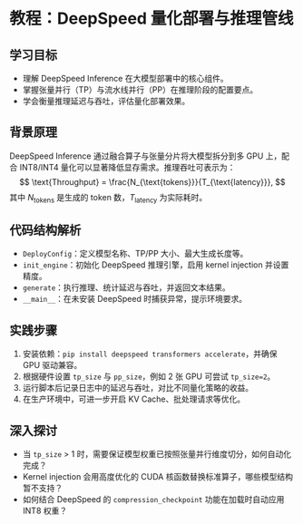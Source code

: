 # 教程：DeepSpeed 量化部署与推理管线

## 学习目标
- 理解 DeepSpeed Inference 在大模型部署中的核心组件。
- 掌握张量并行（TP）与流水线并行（PP）在推理阶段的配置要点。
- 学会衡量推理延迟与吞吐，评估量化部署效果。

## 背景原理
DeepSpeed Inference 通过融合算子与张量分片将大模型拆分到多 GPU 上，配合 INT8/INT4 量化可以显著降低显存需求。推理吞吐可表示为：
$$
\text{Throughput} = \frac{N_{\text{tokens}}}{T_{\text{latency}}},
$$
其中 $N_{\text{tokens}}$ 是生成的 token 数，$T_{\text{latency}}$ 为实际耗时。

## 代码结构解析
- `DeployConfig`：定义模型名称、TP/PP 大小、最大生成长度等。
- `init_engine`：初始化 DeepSpeed 推理引擎，启用 kernel injection 并设置精度。
- `generate`：执行推理、统计延迟与吞吐，并返回文本结果。
- `__main__`：在未安装 DeepSpeed 时捕获异常，提示环境要求。

## 实践步骤
1. 安装依赖：`pip install deepspeed transformers accelerate`，并确保 GPU 驱动兼容。
2. 根据硬件设置 `tp_size` 与 `pp_size`，例如 2 张 GPU 可尝试 `tp_size=2`。
3. 运行脚本后记录日志中的延迟与吞吐，对比不同量化策略的收益。
4. 在生产环境中，可进一步开启 KV Cache、批处理请求等优化。

## 深入探讨
- 当 `tp_size` > 1 时，需要保证模型权重已按照张量并行维度切分，如何自动化完成？
- Kernel injection 会用高度优化的 CUDA 核函数替换标准算子，哪些模型结构暂不支持？
- 如何结合 DeepSpeed 的 `compression_checkpoint` 功能在加载时自动应用 INT8 权重？

